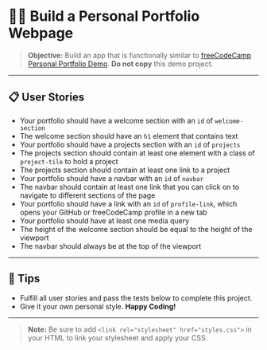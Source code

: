 # 🧑‍💻 Build a Personal Portfolio Webpage

> **Objective:**
> Build an app that is functionally similar to [freeCodeCamp Personal Portfolio Demo](https://personal-portfolio.freecodecamp.rocks). **Do not copy** this demo project.

---

## 📋 User Stories

- Your portfolio should have a welcome section with an `id` of `welcome-section`
- The welcome section should have an `h1` element that contains text
- Your portfolio should have a projects section with an `id` of `projects`
- The projects section should contain at least one element with a class of `project-tile` to hold a project
- The projects section should contain at least one link to a project
- Your portfolio should have a navbar with an `id` of `navbar`
- The navbar should contain at least one link that you can click on to navigate to different sections of the page
- Your portfolio should have a link with an `id` of `profile-link`, which opens your GitHub or freeCodeCamp profile in a new tab
- Your portfolio should have at least one media query
- The height of the welcome section should be equal to the height of the viewport
- The navbar should always be at the top of the viewport

---

## 🎨 Tips
- Fulfill all user stories and pass the tests below to complete this project.
- Give it your own personal style. **Happy Coding!**

---

> **Note:**
> Be sure to add `<link rel="stylesheet" href="styles.css">` in your HTML to link your stylesheet and apply your CSS.